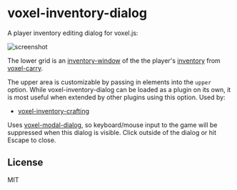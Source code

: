 # voxel-inventory-dialog

A player inventory editing dialog for voxel.js:

![screenshot](http://i.imgur.com/9scWlpR.png "Screenshot")

The lower grid is an [inventory-window](https://github.com/deathcap/inventory-window)
of the the player's [inventory](https://github.com/deathcap/inventory) from
[voxel-carry](https://github.com/deathcap/voxel-carry).

The upper area is customizable by passing in elements into the
`upper` option. While voxel-inventory-dialog can be loaded as a plugin on its own,
it is most useful when extended by other plugins using this option. Used by:

* [voxel-inventory-crafting](https://github.com/deathcap/voxel-inventory-crafting)

Uses [voxel-modal-dialog](https://github.com/deathcap/voxel-modal-dialog), so keyboard/mouse input
to the game will be suppressed when this dialog is visible. Click outside of the dialog
or hit Escape to close.

## License

MIT

